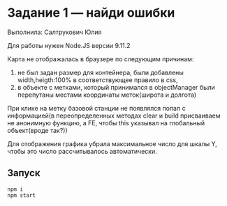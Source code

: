 # Задание 1 — найди ошибки

Выполнила: Салтрукович Юлия

Для работы нужен Node.JS версии 9.11.2

Карта не отображалась в браузере по следующим причинам:
1. не был задан размер для  контейнера, были добавлены width,heigth:100% в соответствующее правило в css,
2. в объекте с метками, который принимался в objectManager были перепутаны местами координаты меток(широта и долгота) 

При клике на метку базовой станции не появлялся попап с информацией(в переопределенных методах clear и build присваиваем не анонимную функцию, а FE, чтобы this указывал на глобальный объект(вроде так?))

Для отображения графика убрала максимальное число для шкалы Y, чтобы это число рассчитывалось автоматически.

## Запуск

```
npm i
npm start
```